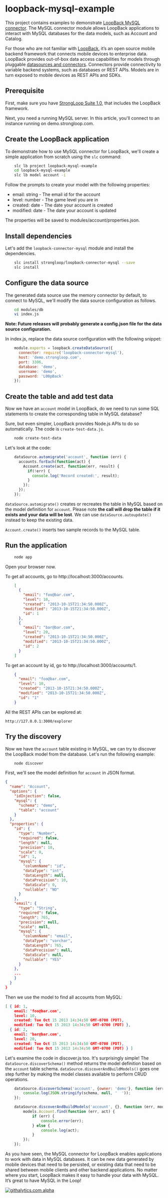 # loopback-mysql-example

This project contains examples to demonstrate [LoopBack MySQL connector](https://github.com/strongloop/loopback-connector-mysql).
The MySQL connector module allows LoopBack applications to interact with MySQL databases for the data models, such as
Account and Catalog.

For those who are not familiar with [LoopBack](http://docs.strongloop.com/loopback), it’s an open source mobile backend
framework that connects mobile devices to enterprise data. LoopBack provides out-of-box data access capabilities for
models through pluggable [datasources and connectors](http://docs.strongloop.com/loopback-datasource-juggler/#loopback-datasource-and-connector-guide).
Connectors provide connectivity to variable backend systems, such as databases or REST APIs. Models are in turn exposed
to mobile devices as REST APIs and SDKs.

## Prerequisite

First, make sure you have [StrongLoop Suite 1.0](http://strongloop.com/strongloop-suite/downloads/), that includes 
the LoopBack framework.

Next, you need a running MySQL server. In this article, you'll connect to an instance running on demo.strongloop.com.

## Create the LoopBack application

To demonstrate how to use MySQL connector for LoopBack, we'll create a simple application from scratch using the `slc`
command:

```sh
    slc lb project loopback-mysql-example
    cd loopback-mysql-example
    slc lb model account -i
```

Follow the prompts to create your model with the following properties:

- email: string - The email id for the account
- level: number - The game level you are in
- created: date - The date your account is created
- modified: date - The date your account is updated

The properties will be saved to modules/account/properties.json.  


## Install dependencies

Let's add the `loopback-connector-mysql` module and install the dependencies.

```sh
    slc install strongloop/loopback-connector-mysql --save
    slc install
```

## Configure the data source

The generated data source use the memory connector by default, to connect to MySQL, we'll modify the data source
configuration as follows.

```sh
    cd modules/db
    vi index.js
```

**Note: Future releases will probably generate a config.json file for the data source configuration.**

In index.js, replace the data source configuration with the following snippet:

```javascript
    module.exports = loopback.createDataSource({
      connector: require('loopback-connector-mysql'),
      host: 'demo.strongloop.com',
      port: 3306,
      database: 'demo',
      username: 'demo',
      password: 'L00pBack'
    });
```

## Create the table and add test data

Now we have an `account` model in LoopBack, do we need to run some SQL statements to create the corresponding table in
MySQL database?

Sure, but even simpler, LoopBack provides Node.js APIs to do so automatically. The code is `create-test-data.js`.

```sh
    node create-test-data
```

Let's look at the code:

```javascript
    dataSource.automigrate('account', function (err) {
      accounts.forEach(function(act) {
        Account.create(act, function(err, result) {
          if(!err) {
            console.log('Record created:', result);
          }
        });
      });
    });
```

`dataSource.automigrate()` creates or recreates the table in MySQL based on the model definition for `account`. Please
note **the call will drop the table if it exists and your data will be lost**. We can use `dataSource.autoupdate()` instead
to keep the existing data.

`Account.create()` inserts two sample records to the MySQL table.

   
## Run the application

```sh
    node app
```

Open your browser now.

To get all accounts, go to http://localhost:3000/accounts.

```json
    [
      {
        "email": "foo@bar.com",
        "level": 10,
        "created": "2013-10-15T21:34:50.000Z",
        "modified": "2013-10-15T21:34:50.000Z",
        "id": 1
      },
      {
        "email": "bar@bar.com",
        "level": 20,
        "created": "2013-10-15T21:34:50.000Z",
        "modified": "2013-10-15T21:34:50.000Z",
        "id": 2
      }
    ]
```

To get an account by id, go to http://localhost:3000/accounts/1.

```json
    {
      "email": "foo@bar.com",
      "level": 10,
      "created": "2013-10-15T21:34:50.000Z",
      "modified": "2013-10-15T21:34:50.000Z",
      "id": "1"
    }
```

All the REST APIs can be explored at:

    http://127.0.0.1:3000/explorer

 
## Try the discovery

Now we have the `account` table existing in MySQL, we can try to discover the LoopBack model from the database. Let's
run the following example:

```sh
    node discover
```

First, we'll see the model definition for `account` in JSON format.

```json
{
  "name": "Account",
  "options": {
    "idInjection": false,
    "mysql": {
      "schema": "demo",
      "table": "account"
    }
  },
  "properties": {
    "id": {
      "type": "Number",
      "required": false,
      "length": null,
      "precision": 10,
      "scale": 0,
      "id": 1,
      "mysql": {
        "columnName": "id",
        "dataType": "int",
        "dataLength": null,
        "dataPrecision": 10,
        "dataScale": 0,
        "nullable": "NO"
      }
    },
    "email": {
      "type": "String",
      "required": false,
      "length": 765,
      "precision": null,
      "scale": null,
      "mysql": {
        "columnName": "email",
        "dataType": "varchar",
        "dataLength": 765,
        "dataPrecision": null,
        "dataScale": null,
        "nullable": "YES"
      }
    },
    ...
    }
  }
}
```

Then we use the model to find all accounts from MySQL:

```json
[ { id: 1,
    email: 'foo@bar.com',
    level: 10,
    created: Tue Oct 15 2013 14:34:50 GMT-0700 (PDT),
    modified: Tue Oct 15 2013 14:34:50 GMT-0700 (PDT) },
  { id: 2,
    email: 'bar@bar.com',
    level: 20,
    created: Tue Oct 15 2013 14:34:50 GMT-0700 (PDT),
    modified: Tue Oct 15 2013 14:34:50 GMT-0700 (PDT) } ]
```

Let's examine the code in discover.js too. It's surprisingly simple! The `dataSource.discoverSchema()` method returns the
model definition based on the `account` table schema. `dataSource.discoverAndBuildModels()` goes one step further by making
the model classes available to perform CRUD operations.

```javascript
    dataSource.discoverSchema('account', {owner: 'demo'}, function (err, schema) {
        console.log(JSON.stringify(schema, null, '  '));
    });

    dataSource.discoverAndBuildModels('account', {}, function (err, models) {
        models.Account.find(function (err, act) {
            if (err) {
                console.error(err);
            } else {
                console.log(act);
            }
        });
    });
```

As you have seen, the MySQL connector for LoopBack enables applications to work with data in MySQL databases. 
It can be new data generated by mobile devices that need to be persisted, or existing data that need to be shared
between mobile clients and other backend applications.  No matter where you start, LoopBack makes it easy to handle 
your data with MySQL. It’s great to have MySQL in the Loop!


[![githalytics.com alpha](https://cruel-carlota.pagodabox.com/96ae86a1b10fd468edfe5d2d4c1fb623 "githalytics.com")](http://githalytics.com/strongloop-community/loopback-mysql-example)